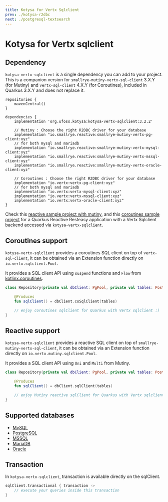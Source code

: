```yaml
---
title: Kotysa for Vertx Sqlclient
prev: ./kotysa-r2dbc
next: ./postgresql-textsearch
---
```


# Kotysa for Vertx sqlclient

## Dependency

`kotysa-vertx-sqlclient` is a single dependency you can add to your project. \
This is a companion version for `smallrye-mutiny-vertx-sql-client` 3.X.Y (for Mutiny) and `vertx-sql-client` 4.X.Y (for
Coroutines), included in Quarkus 3.X.Y and does not replace it.

```groovy{6}
repositories {
    mavenCentral()
}

dependencies {
    implementation 'org.ufoss.kotysa:kotysa-vertx-sqlclient:3.2.2'

    // Mutiny : Choose the right R2DBC driver for your database
    implementation "io.smallrye.reactive:smallrye-mutiny-vertx-pg-client:xyz"
    // for both mysql and mariadb
    implementation "io.smallrye.reactive:smallrye-mutiny-vertx-mysql-client:xyz"
    implementation "io.smallrye.reactive:smallrye-mutiny-vertx-mssql-client:xyz"
    implementation "io.smallrye.reactive:smallrye-mutiny-vertx-oracle-client:xyz"

    // Coroutines : Choose the right R2DBC driver for your database
    implementation "io.vertx:vertx-pg-client:xyz"
    // for both mysql and mariadb
    implementation "io.vertx:vertx-mysql-client:xyz"
    implementation "io.vertx:vertx-mssql-client:xyz"
    implementation "io.vertx:vertx-oracle-client:xyz"
}
```

Check this [reactive sample project with mutiny](https://github.com/ufoss-org/kotysa/tree/master/samples/kotysa-quarkus-vertx-sqlclient-mutiny),
and this [coroutines sample project](https://github.com/ufoss-org/kotysa/tree/master/samples/kotysa-quarkus-vertx-sqlclient-coroutines)
for a Quarkus Reactive Resteasy application with a Vertx Sqlclient backend accessed via `kotysa-vertx-sqlclient`.

## Coroutines support

`kotysa-vertx-sqlclient` provides a coroutines SQL client on top of `vertx-sql-client`,
it can be obtained via an Extension function directly on ```io.vertx.sqlclient.Pool```.

It provides a SQL client API using ```suspend``` functions and ```Flow``` from
[kotlinx.coroutines](https://github.com/Kotlin/kotlinx.coroutines).

```kotlin
class Repository(private val dbClient: PgPool, private val tables: PostgresqlTables) {

    @Produces
    fun sqlClient() = dbClient.coSqlClient(tables)

	// enjoy coroutines sqlClient for Quarkus with Vertx sqlclient :)
}
```

## Reactive support

`kotysa-vertx-sqlclient` provides a reactive SQL client on top of `smallrye-mutiny-vertx-sql-client`, 
it can be obtained via an Extension function directly on ```io.vertx.mutiny.sqlclient.Pool```.

It provides a SQL client API using ```Uni``` and ```Multi``` from Mutiny.

```kotlin
class Repository(private val dbClient: PgPool, private val tables: PostgresqlTables) {

    @Produces
    fun sqlClient() = dbClient.sqlClient(tables)

	// enjoy Mutiny reactive sqlClient for Quarkus with Vertx sqlclient :)
}
```

## Supported databases

* [MySQL](table-mapping.html#mysql)
* [PostgreSQL](table-mapping.html#postgresql)
* [MSSQL](table-mapping.html#mssql)
* [MariaDB](table-mapping.html#mariadb)
* [Oracle](table-mapping.html#oracle)

## Transaction

In `kotysa-vertx-sqlclient`, transaction is available directly on the sqlClient.

```kotlin
sqlClient.transactional { transaction ->
    // execute your queries inside this transaction
}
```

